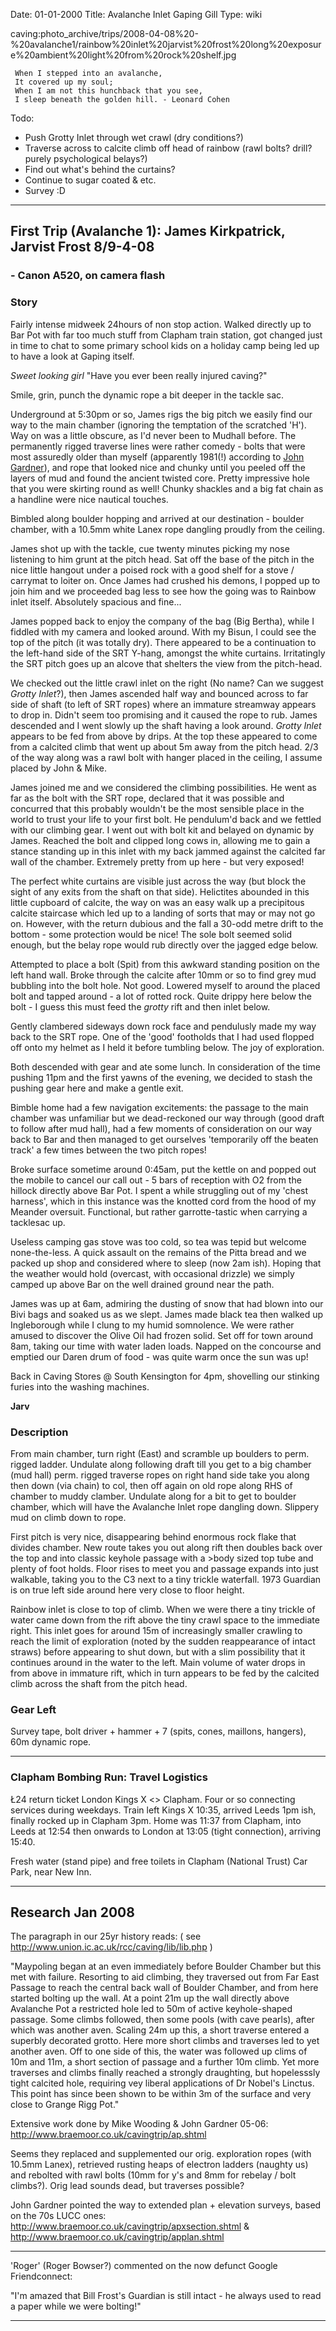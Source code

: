 Date: 01-01-2000
Title: Avalanche Inlet Gaping Gill
Type: wiki


caving:photo\_archive/trips/2008-04-08%20-%20avalanche1/rainbow%20inlet%20jarvist%20frost%20long%20exposure%20ambient%20light%20from%20rock%20shelf.jpg





     When I stepped into an avalanche,
     It covered up my soul;
     When I am not this hunchback that you see,
     I sleep beneath the golden hill. - Leonard Cohen







Todo:

-   Push Grotty Inlet through wet crawl (dry conditions?)
-   Traverse across to calcite climb off head of rainbow (rawl bolts?
    drill? purely psychological belays?)
-   Find out what's behind the curtains?
-   Continue to sugar coated & etc.
-   Survey :D







------------------------------------------------------------------------

First Trip (Avalanche 1): James Kirkpatrick, Jarvist Frost 8/9-4-08
-------------------------------------------------------------------

### - Canon A520, on camera flash

### Story

Fairly intense midweek 24hours of non stop action. Walked directly up to
Bar Pot with far too much stuff from Clapham train station, got changed
just in time to chat to some primary school kids on a holiday camp being
led up to have a look at Gaping itself.

*Sweet looking girl* "Have you ever been really injured caving?"

Smile, grin, punch the dynamic rope a bit deeper in the tackle sac.

Underground at 5:30pm or so, James rigs the big pitch we easily find our
way to the main chamber (ignoring the temptation of the scratched 'H').
Way on was a little obscure, as I'd never been to Mudhall before. The
permanently rigged traverse lines were rather comedy - bolts that were
most assuredly older than myself (apparently 1981(!) according to [John
Gardner](http://www.braemoor.co.uk/cavingtrip/route10.shtml)),
and rope that looked nice and chunky until you peeled off the layers of
mud and found the ancient twisted core. Pretty impressive hole that you
were skirting round as well! Chunky shackles and a big fat chain as a
handline were nice nautical touches.

Bimbled along boulder hopping and arrived at our destination - boulder
chamber, with a 10.5mm white Lanex rope dangling proudly from the
ceiling.

James shot up with the tackle, cue twenty minutes picking my nose
listening to him grunt at the pitch head. Sat off the base of the pitch
in the nice little hangout under a poised rock with a good shelf for a
stove / carrymat to loiter on. Once James had crushed his demons, I
popped up to join him and we proceeded bag less to see how the going was
to Rainbow inlet itself. Absolutely spacious and fine...

James popped back to enjoy the company of the bag (Big Bertha), while I
fiddled with my camera and looked around. With my Bisun, I could see the
top of the pitch (it was totally dry). There appeared to be a
continuation to the left-hand side of the SRT Y-hang, amongst the white
curtains. Irritatingly the SRT pitch goes up an alcove that shelters the
view from the pitch-head.

We checked out the little crawl inlet on the right (No name? Can we
suggest *Grotty Inlet*?), then James ascended half way and bounced
across to far side of shaft (to left of SRT ropes) where an immature
streamway appears to drop in. Didn't seem too promising and it caused
the rope to rub. James descended and I went slowly up the shaft having a
look around. *Grotty Inlet* appears to be fed from above by drips. At
the top these appeared to come from a calcited climb that went up about
5m away from the pitch head. 2/3 of the way along was a rawl bolt with
hanger placed in the ceiling, I assume placed by John & Mike.

James joined me and we considered the climbing possibilities. He went as
far as the bolt with the SRT rope, declared that it was possible and
concurred that this probably wouldn't be the most sensible place in the
world to trust your life to your first bolt. He pendulum'd back and we
fettled with our climbing gear. I went out with bolt kit and belayed on
dynamic by James. Reached the bolt and clipped long cows in, allowing me
to gain a stance standing up in this inlet with my back jammed against
the calcited far wall of the chamber. Extremely pretty from up here -
but very exposed!

The perfect white curtains are visible just across the way (but block
the sight of any exits from the shaft on that side). Helictites abounded
in this little cupboard of calcite, the way on was an easy walk up a
precipitous calcite staircase which led up to a landing of sorts that
may or may not go on. However, with the return dubious and the fall a
30-odd metre drift to the bottom - some protection would be nice! The
sole bolt seemed solid enough, but the belay rope would rub directly
over the jagged edge below.

Attempted to place a bolt (Spit) from this awkward standing position on
the left hand wall. Broke through the calcite after 10mm or so to find
grey mud bubbling into the bolt hole. Not good. Lowered myself to around
the placed bolt and tapped around - a lot of rotted rock. Quite drippy
here below the bolt - I guess this must feed the *grotty* rift and then
inlet below.

Gently clambered sideways down rock face and pendulusly made my way back
to the SRT rope. One of the 'good' footholds that I had used flopped off
onto my helmet as I held it before tumbling below. The joy of
exploration.

Both descended with gear and ate some lunch. In consideration of the
time pushing 11pm and the first yawns of the evening, we decided to
stash the pushing gear here and make a gentle exit.

Bimble home had a few navigation excitements: the passage to the main
chamber was unfamiliar but we dead-reckoned our way through (good draft
to follow after mud hall), had a few moments of consideration on our way
back to Bar and then managed to get ourselves 'temporarily off the
beaten track' a few times between the two pitch ropes!

Broke surface sometime around 0:45am, put the kettle on and popped out
the mobile to cancel our call out - 5 bars of reception with O2 from the
hillock directly above Bar Pot. I spent a while struggling out of my
'chest harness', which in this instance was the knotted cord from the
hood of my Meander oversuit. Functional, but rather garrotte-tastic when
carrying a tacklesac up.

Useless camping gas stove was too cold, so tea was tepid but welcome
none-the-less. A quick assault on the remains of the Pitta bread and we
packed up shop and considered where to sleep (now 2am ish). Hoping that
the weather would hold (overcast, with occasional drizzle) we simply
camped up above Bar on the well drained ground near the path.

James was up at 6am, admiring the dusting of snow that had blown into
our Bivi bags and soaked us as we slept. James made black tea then
walked up Ingleborough while I clung to my humid somnolence. We were
rather amused to discover the Olive Oil had frozen solid. Set off for
town around 8am, taking our time with water laden loads. Napped on the
concourse and emptied our Daren drum of food - was quite warm once the
sun was up!

Back in Caving Stores @ South Kensington for 4pm, shovelling our
stinking furies into the washing machines.

**Jarv**





### Description

From main chamber, turn right (East) and scramble up boulders to perm.
rigged ladder. Undulate along following draft till you get to a big
chamber (mud hall) perm. rigged traverse ropes on right hand side take
you along then down (via chain) to col, then off again on old rope along
RHS of chamber to muddy clamber. Undulate along for a bit to get to
boulder chamber, which will have the Avalanche Inlet rope dangling down.
Slippery mud on climb down to rope.

First pitch is very nice, disappearing behind enormous rock flake that
divides chamber. New route takes you out along rift then doubles back
over the top and into classic keyhole passage with a &gt;body sized top
tube and plenty of foot holds. Floor rises to meet you and passage
expands into just walkable, taking you to the C3 next to a tiny trickle
waterfall. 1973 Guardian is on true left side around here very close to
floor height.

Rainbow inlet is close to top of climb. When we were there a tiny
trickle of water came down from the rift above the tiny crawl space to
the immediate right. This inlet goes for around 15m of increasingly
smaller crawling to reach the limit of exploration (noted by the sudden
reappearance of intact straws) before appearing to shut down, but with a
slim possibility that it continues around in the water to the left. Main
volume of water drops in from above in immature rift, which in turn
appears to be fed by the calcited climb across the shaft from the pitch
head.





### Gear Left

Survey tape, bolt driver + hammer + 7 (spits, cones, maillons, hangers),
60m dynamic rope.





------------------------------------------------------------------------





### Clapham Bombing Run: Travel Logistics

Ł24 return ticket London Kings X &lt;&gt; Clapham. Four or so connecting
services during weekdays. Train left Kings X 10:35, arrived Leeds 1pm
ish, finally rocked up in Clapham 3pm. Home was 11:37 from Clapham, into
Leeds at 12:54 then onwards to London at 13:05 (tight connection),
arriving 15:40.

Fresh water (stand pipe) and free toilets in Clapham (National Trust)
Car Park, near New Inn.





------------------------------------------------------------------------





Research Jan 2008
-----------------

The paragraph in our 25yr history reads: ( see
<http://www.union.ic.ac.uk/rcc/caving/lib/lib.php> )

"Maypoling began at an even immediately before Boulder Chamber but this
met with failure. Resorting to aid climbing, they traversed out from Far
East Passage to reach the central back wall of Boulder Chamber, and from
here started bolting up the wall. At a point 21m up the wall directly
above Avalanche Pot a restricted hole led to 50m of active
keyhole-shaped passage. Some climbs followed, then some pools (with cave
pearls), after which was another aven. Scaling 24m up this, a short
traverse entered a superbly decorated grotto. Here more short climbs and
traverses led to yet another aven. Off to one side of this, the water
was followed up clims of 10m and 11m, a short section of passage and a
further 10m climb. Yet more traverses and climbs finally reached a
strongly draughting, but hopelesssly tight calcited hole, requiring vey
liberal applications of Dr Nobel's Linctus. This point has since been
shown to be within 3m of the surface and very close to Grange Rigg Pot."

Extensive work done by Mike Wooding & John Gardner 05-06:
<http://www.braemoor.co.uk/cavingtrip/ap.shtml>

Seems they replaced and supplemented our orig. exploration ropes (with
10.5mm Lanex), retrieved rusting heaps of electron ladders (naughty us)
and rebolted with rawl bolts (10mm for y's and 8mm for rebelay / bolt
climbs?). Orig lead sounds dead, but traverses possible?

John Gardner pointed the way to extended plan + elevation surveys, based
on the 70s LUCC ones:
<http://www.braemoor.co.uk/cavingtrip/apxsection.shtml> &
<http://www.braemoor.co.uk/cavingtrip/applan.shtml>

------------------------------------------------------------------------

'Roger' (Roger Bowser?) commented on the now defunct Google
Friendconnect:

"I'm amazed that Bill Frost's Guardian is still intact - he always used
to read a paper while we were bolting!"

------------------------------------------------------------------------
